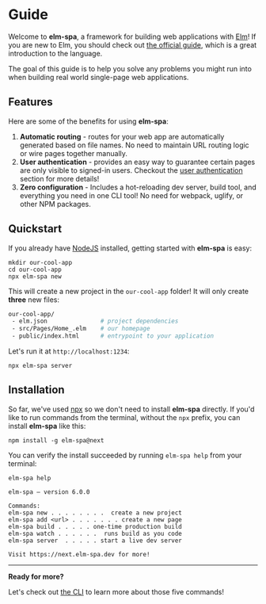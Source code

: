 # Guide

Welcome to __elm-spa__, a framework for building web applications with [Elm](https://elm-lang.org)!
If you are new to Elm, you should check out [the official guide](https://guide.elm-lang.org), which
is a great introduction to the language.

The goal of this guide is to help you solve any problems you might run into when building real world single-page web applications.

## Features

Here are some of the benefits for using __elm-spa__:
1. __Automatic routing__ - routes for your web app are automatically generated based on file names. No need to maintain URL routing logic or wire pages together manually.
1. __User authentication__ - provides an easy way to guarantee certain pages are only visible to signed-in users. Checkout the [user authentication](/examples/user-authentication) section for more details!
1. __Zero configuration__ - Includes a hot-reloading dev server, build tool, and everything you need in one CLI tool! No need for webpack, uglify, or other NPM packages.


## Quickstart

If you already have [NodeJS](https://nodejs.org) installed, getting started with __elm-spa__ is easy:

```terminal
mkdir our-cool-app
cd our-cool-app
npx elm-spa new
```

This will create a new project in the `our-cool-app` folder! It will only create __three__ new files:

```bash
our-cool-app/
 - elm.json               # project dependencies
 - src/Pages/Home_.elm    # our homepage
 - public/index.html      # entrypoint to your application
```

Let's run it at `http://localhost:1234`:

```terminal
npx elm-spa server
```

## Installation

So far, we've used [npx](https://www.npmjs.com/package/npx) so we don't need to install __elm-spa__ directly. If you'd like to run commands from the terminal, without the `npx` prefix, you can install __elm-spa__ like this:

```terminal
npm install -g elm-spa@next
```

You can verify the install succeeded by running `elm-spa help` from your terminal:

```terminal
elm-spa help

elm-spa – version 6.0.0

Commands:
elm-spa new . . . . . . . .  create a new project
elm-spa add <url> . . . . . . . create a new page
elm-spa build . . . . . one-time production build
elm-spa watch . . . . . .  runs build as you code
elm-spa server  . . . . . start a live dev server

Visit https://next.elm-spa.dev for more!
```

---

__Ready for more?__

Let's check out [the CLI](/guide/cli) to learn more about those five commands!
